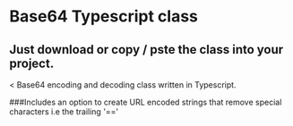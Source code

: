# Base64 Typescript class
## Just download or copy / pste the class into your project.

< Base64 encoding and decoding class written in Typescript. 

###Includes an option to create URL encoded strings that remove special characters i.e the trailing '=='
